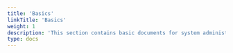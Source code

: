 ```yaml
---
title: 'Basics'
linkTitle: 'Basics'
weight: 1
description: 'This section contains basic documents for system administrators.'
type: docs
---
```

